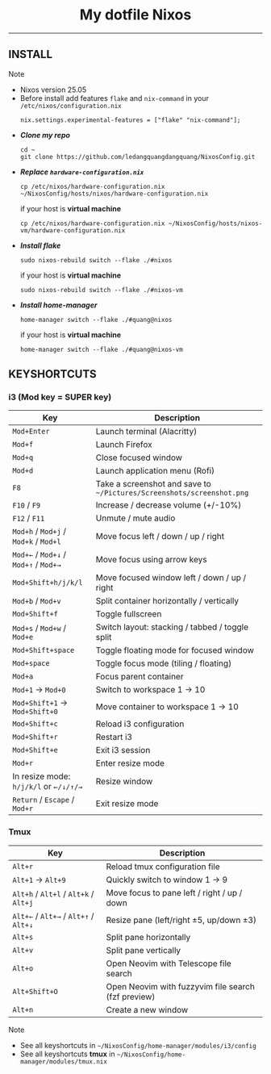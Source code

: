<h1 align="center"> My dotfile Nixos</h1>

---
## INSTALL
> [!NOTE]
> * Nixos version 25.05
> * Before install add features `flake` and `nix-command` in your `/etc/nixos/configuration.nix`
>   ```
>   nix.settings.experimental-features = ["flake" "nix-command"];
>   ```
* ***Clone my repo***
    ```
    cd ~
    git clone https://github.com/ledangquangdangquang/NixosConfig.git
    ```
* ***Replace `hardware-configuration.nix`***
    ```
    cp /etc/nixos/hardware-configuration.nix ~/NixosConfig/hosts/nixos/hardware-configuration.nix
    ```
    if your host is **virtual machine**
    ```
    cp /etc/nixos/hardware-configuration.nix ~/NixosConfig/hosts/nixos-vm/hardware-configuration.nix
    ```
* ***Install flake***
    ```
    sudo nixos-rebuild switch --flake ./#nixos 
    ```
    if your host is **virtual machine**
    ```
    sudo nixos-rebuild switch --flake ./#nixos-vm
    ```
* ***Install home-manager***
    ```
    home-manager switch --flake ./#quang@nixos
    ```
    if your host is **virtual machine**
    ```
    home-manager switch --flake ./#quang@nixos-vm
    ```

## KEYSHORTCUTS
### i3 (Mod key = SUPER key)
| Key                                             | Description                                                           |
| ----------------------------------------------- | --------------------------------------------------------------------- |
| `Mod+Enter`                                     | Launch terminal (Alacritty)                                           |
| `Mod+f`                                         | Launch Firefox                                                        |
| `Mod+q`                                         | Close focused window                                                  |
| `Mod+d`                                         | Launch application menu (Rofi)                                        |
| `F8`                                            | Take a screenshot and save to `~/Pictures/Screenshots/screenshot.png` |
| `F10` / `F9`                                    | Increase / decrease volume (+/-10%)                                   |
| `F12` / `F11`                                   | Unmute / mute audio                                                   |
| `Mod+h` / `Mod+j` / `Mod+k` / `Mod+l`           | Move focus left / down / up / right                                   |
| `Mod+←` / `Mod+↓` / `Mod+↑` / `Mod+→`           | Move focus using arrow keys                                           |
| `Mod+Shift+h/j/k/l`                             | Move focused window left / down / up / right                          |
| `Mod+b` / `Mod+v`                               | Split container horizontally / vertically                             |
| `Mod+Shift+f`                                   | Toggle fullscreen                                                     |
| `Mod+s` / `Mod+w` / `Mod+e`                     | Switch layout: stacking / tabbed / toggle split                       |
| `Mod+Shift+space`                               | Toggle floating mode for focused window                               |
| `Mod+space`                                     | Toggle focus mode (tiling / floating)                                 |
| `Mod+a`                                         | Focus parent container                                                |
| `Mod+1` → `Mod+0`                               | Switch to workspace 1 → 10                                            |
| `Mod+Shift+1` → `Mod+Shift+0`                   | Move container to workspace 1 → 10                                    |
| `Mod+Shift+c`                                   | Reload i3 configuration                                               |
| `Mod+Shift+r`                                   | Restart i3                                                            |
| `Mod+Shift+e`                                   | Exit i3 session                                                       |
| `Mod+r`                                         | Enter resize mode                                                     |
| In resize mode: `h/j/k/l` or `←/↓/↑/→`          | Resize window                                                         |
| `Return` / `Escape` / `Mod+r`                   | Exit resize mode                                                      |

### Tmux
| Key                                   | Description                                         |
| ------------------------------------- | --------------------------------------------------- |
| `Alt+r`                               | Reload tmux configuration file                      |
| `Alt+1` → `Alt+9`                     | Quickly switch to window 1 → 9                      |
| `Alt+h` / `Alt+l` / `Alt+k` / `Alt+j` | Move focus to pane left / right / up / down         |
| `Alt+←` / `Alt+→` / `Alt+↑` / `Alt+↓` | Resize pane (left/right ±5, up/down ±3)             |
| `Alt+s`                               | Split pane horizontally                             |
| `Alt+v`                               | Split pane vertically                               |
| `Alt+o`                               | Open Neovim with Telescope file search              |
| `Alt+Shift+O`                         | Open Neovim with fuzzyvim file search (fzf preview) |
| `Alt+n`                               | Create a new window                                 |

> [!NOTE]
> * See all keyshortcuts in `~/NixosConfig/home-manager/modules/i3/config` 
> * See all keyshortcuts **tmux** in `~/NixosConfig/home-manager/modules/tmux.nix`
